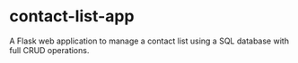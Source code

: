 # contact-list-app
A Flask web application to manage a contact list using a SQL database with full CRUD operations.
